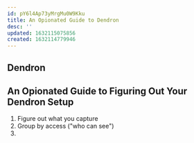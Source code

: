 ```yaml
---
id: pY6l4Ap73yMrgMu0W9Kku
title: An Opionated Guide to Dendron
desc: ''
updated: 1632115075856
created: 1632114779946
---
```


## Dendron

## An Opionated Guide to Figuring Out Your Dendron Setup

1. Figure out what you capture
1. Group by access ("who can see")
1. 
